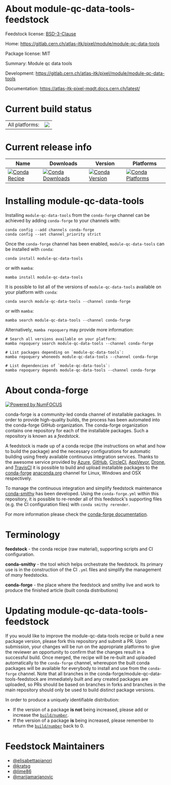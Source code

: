 About module-qc-data-tools-feedstock
====================================

Feedstock license: [BSD-3-Clause](https://github.com/conda-forge/module-qc-data-tools-feedstock/blob/main/LICENSE.txt)

Home: https://gitlab.cern.ch/atlas-itk/pixel/module/module-qc-data-tools

Package license: MIT

Summary: Module qc data tools

Development: https://gitlab.cern.ch/atlas-itk/pixel/module/module-qc-data-tools

Documentation: https://atlas-itk-pixel-mqdt.docs.cern.ch/latest/

Current build status
====================


<table><tr><td>All platforms:</td>
    <td>
      <a href="https://dev.azure.com/conda-forge/feedstock-builds/_build/latest?definitionId=25891&branchName=main">
        <img src="https://dev.azure.com/conda-forge/feedstock-builds/_apis/build/status/module-qc-data-tools-feedstock?branchName=main">
      </a>
    </td>
  </tr>
</table>

Current release info
====================

| Name | Downloads | Version | Platforms |
| --- | --- | --- | --- |
| [![Conda Recipe](https://img.shields.io/badge/recipe-module--qc--data--tools-green.svg)](https://anaconda.org/conda-forge/module-qc-data-tools) | [![Conda Downloads](https://img.shields.io/conda/dn/conda-forge/module-qc-data-tools.svg)](https://anaconda.org/conda-forge/module-qc-data-tools) | [![Conda Version](https://img.shields.io/conda/vn/conda-forge/module-qc-data-tools.svg)](https://anaconda.org/conda-forge/module-qc-data-tools) | [![Conda Platforms](https://img.shields.io/conda/pn/conda-forge/module-qc-data-tools.svg)](https://anaconda.org/conda-forge/module-qc-data-tools) |

Installing module-qc-data-tools
===============================

Installing `module-qc-data-tools` from the `conda-forge` channel can be achieved by adding `conda-forge` to your channels with:

```
conda config --add channels conda-forge
conda config --set channel_priority strict
```

Once the `conda-forge` channel has been enabled, `module-qc-data-tools` can be installed with `conda`:

```
conda install module-qc-data-tools
```

or with `mamba`:

```
mamba install module-qc-data-tools
```

It is possible to list all of the versions of `module-qc-data-tools` available on your platform with `conda`:

```
conda search module-qc-data-tools --channel conda-forge
```

or with `mamba`:

```
mamba search module-qc-data-tools --channel conda-forge
```

Alternatively, `mamba repoquery` may provide more information:

```
# Search all versions available on your platform:
mamba repoquery search module-qc-data-tools --channel conda-forge

# List packages depending on `module-qc-data-tools`:
mamba repoquery whoneeds module-qc-data-tools --channel conda-forge

# List dependencies of `module-qc-data-tools`:
mamba repoquery depends module-qc-data-tools --channel conda-forge
```


About conda-forge
=================

[![Powered by
NumFOCUS](https://img.shields.io/badge/powered%20by-NumFOCUS-orange.svg?style=flat&colorA=E1523D&colorB=007D8A)](https://numfocus.org)

conda-forge is a community-led conda channel of installable packages.
In order to provide high-quality builds, the process has been automated into the
conda-forge GitHub organization. The conda-forge organization contains one repository
for each of the installable packages. Such a repository is known as a *feedstock*.

A feedstock is made up of a conda recipe (the instructions on what and how to build
the package) and the necessary configurations for automatic building using freely
available continuous integration services. Thanks to the awesome service provided by
[Azure](https://azure.microsoft.com/en-us/services/devops/), [GitHub](https://github.com/),
[CircleCI](https://circleci.com/), [AppVeyor](https://www.appveyor.com/),
[Drone](https://cloud.drone.io/welcome), and [TravisCI](https://travis-ci.com/)
it is possible to build and upload installable packages to the
[conda-forge](https://anaconda.org/conda-forge) [anaconda.org](https://anaconda.org/)
channel for Linux, Windows and OSX respectively.

To manage the continuous integration and simplify feedstock maintenance
[conda-smithy](https://github.com/conda-forge/conda-smithy) has been developed.
Using the ``conda-forge.yml`` within this repository, it is possible to re-render all of
this feedstock's supporting files (e.g. the CI configuration files) with ``conda smithy rerender``.

For more information please check the [conda-forge documentation](https://conda-forge.org/docs/).

Terminology
===========

**feedstock** - the conda recipe (raw material), supporting scripts and CI configuration.

**conda-smithy** - the tool which helps orchestrate the feedstock.
                   Its primary use is in the construction of the CI ``.yml`` files
                   and simplify the management of *many* feedstocks.

**conda-forge** - the place where the feedstock and smithy live and work to
                  produce the finished article (built conda distributions)


Updating module-qc-data-tools-feedstock
=======================================

If you would like to improve the module-qc-data-tools recipe or build a new
package version, please fork this repository and submit a PR. Upon submission,
your changes will be run on the appropriate platforms to give the reviewer an
opportunity to confirm that the changes result in a successful build. Once
merged, the recipe will be re-built and uploaded automatically to the
`conda-forge` channel, whereupon the built conda packages will be available for
everybody to install and use from the `conda-forge` channel.
Note that all branches in the conda-forge/module-qc-data-tools-feedstock are
immediately built and any created packages are uploaded, so PRs should be based
on branches in forks and branches in the main repository should only be used to
build distinct package versions.

In order to produce a uniquely identifiable distribution:
 * If the version of a package **is not** being increased, please add or increase
   the [``build/number``](https://docs.conda.io/projects/conda-build/en/latest/resources/define-metadata.html#build-number-and-string).
 * If the version of a package **is** being increased, please remember to return
   the [``build/number``](https://docs.conda.io/projects/conda-build/en/latest/resources/define-metadata.html#build-number-and-string)
   back to 0.

Feedstock Maintainers
=====================

* [@elisabettapianori](https://github.com/elisabettapianori/)
* [@kratsg](https://github.com/kratsg/)
* [@lime86](https://github.com/lime86/)
* [@marijamarjanovic](https://github.com/marijamarjanovic/)

